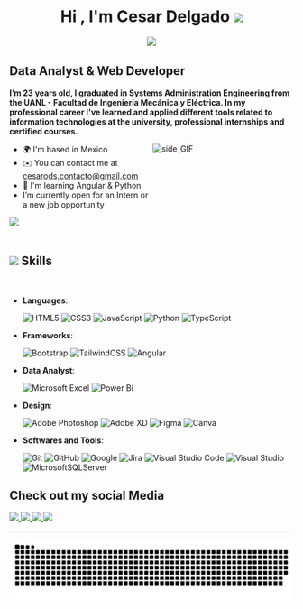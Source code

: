 <h1 align="center"><b>Hi , I'm Cesar Delgado </b><img src="https://media.giphy.com/media/hvRJCLFzcasrR4ia7z/giphy.gif" width="35"></h1>

<p align="center">
  <a href="https://github.com/DenverCoder1/readme-typing-svg"><img src="https://readme-typing-svg.herokuapp.com?font=Time+New+Roman&color=cyan&size=25&center=true&vCenter=true&width=600&height=100&lines=Data+Analyst+and+Web+Developer...;++;Engineering+degree...;Mexico,+Mty,+Nuevo+Leon...;Active+Learner/Researcher...,;Love+to+learn+new+stuffs..<3"></a>
</p>


Data Analyst & Web Developer
----------------------------
<p><strong>
   I’m 23 years old, I graduated in Systems Administration Engineering from the UANL - Facultad de Ingeniería Mecánica y Eléctrica. In my professional career
   I've learned and applied different tools related to information technologies at the university, professional internships and certified courses.
</strong></p>

<img align="right" width=250px height=250px alt="side_GIF" src="https://media.giphy.com/media/TEnXkcsHrP4YedChhA/giphy.gif" />

* 🌍  I'm based in Mexico
* ✉️  You can contact me at [cesarods.contacto@gmail.com](mailto:cesarods.contacto@gmail.com)
* 🧠  I'm learning Angular & Python
* I’m currently open for an Intern or a new job opportunity


<!--* 🖥️  See my portfolio at [CesarProfile](http://linktr.ee/zerackods) -->



<img src="https://user-images.githubusercontent.com/73097560/115834477-dbab4500-a447-11eb-908a-139a6edaec5c.gif"><br><br>

## <img src="https://media2.giphy.com/media/QssGEmpkyEOhBCb7e1/giphy.gif?cid=ecf05e47a0n3gi1bfqntqmob8g9aid1oyj2wr3ds3mg700bl&rid=giphy.gif" width ="25"><b> Skills</b>
<br>

<p align="center">

- **Languages**:

    ![HTML5](https://img.shields.io/badge/HTML5%20-%23E34F26.svg?style=for-the-badge&logo=html5&logoColor=white)
    ![CSS3](https://img.shields.io/badge/CSS%20-%231572B6.svg?style=for-the-badge&logo=css3&logoColor=white)
    ![JavaScript](https://img.shields.io/badge/JavaScript%20-%23F7DF1E.svg?style=for-the-badge&logo=javascript&logoColor=black)
    ![Python](https://img.shields.io/badge/Python%20-%2314354C.svg?style=for-the-badge&logo=python&logoColor=white)
    ![TypeScript](https://img.shields.io/badge/typescript-%23007ACC.svg?style=for-the-badge&logo=typescript&logoColor=white)
    
- **Frameworks**:

  ![Bootstrap](https://img.shields.io/badge/bootstrap-%238511FA.svg?style=for-the-badge&logo=bootstrap&logoColor=white)
  ![TailwindCSS](https://img.shields.io/badge/tailwindcss-%2338B2AC.svg?style=for-the-badge&logo=tailwind-css&logoColor=white)
  ![Angular](https://img.shields.io/badge/angular-%23DD0031.svg?style=for-the-badge&logo=angular&logoColor=white)

- **Data Analyst**:

    ![Microsoft Excel](https://img.shields.io/badge/Microsoft_Excel-217346?style=for-the-badge&logo=microsoft-excel&logoColor=white)
    ![Power Bi](https://img.shields.io/badge/power_bi-F2C811?style=for-the-badge&logo=powerbi&logoColor=black)
    
- **Design**:

    ![Adobe Photoshop](https://img.shields.io/badge/adobe%20photoshop-%2331A8FF.svg?style=for-the-badge&logo=adobe%20photoshop&logoColor=white)
    ![Adobe XD](https://img.shields.io/badge/Adobe%20XD-470137?style=for-the-badge&logo=Adobe%20XD&logoColor=#FF61F6)
    ![Figma](https://img.shields.io/badge/figma-%23F24E1E.svg?style=for-the-badge&logo=figma&logoColor=white)
    ![Canva](https://img.shields.io/badge/Canva-%2300C4CC.svg?style=for-the-badge&logo=Canva&logoColor=white)
    
- **Softwares and Tools**:

    ![Git](https://img.shields.io/badge/git-%23F05033.svg?style=for-the-badge&logo=git&logoColor=white)
    ![GitHub](https://img.shields.io/badge/github-%23121011.svg?style=for-the-badge&logo=github&logoColor=white)
    ![Google](https://img.shields.io/badge/google-%234285F4.svg?style=for-the-badge&logo=google&logoColor=white)
    ![Jira](https://img.shields.io/badge/jira-%230A0FFF.svg?style=for-the-badge&logo=jira&logoColor=white)
    ![Visual Studio Code](https://img.shields.io/badge/Visual%20Studio%20Code-0078d7.svg?style=for-the-badge&logo=visual-studio-code&logoColor=white)
    ![Visual Studio](https://img.shields.io/badge/Visual%20Studio-5C2D91.svg?style=for-the-badge&logo=visual-studio&logoColor=white)
    ![MicrosoftSQLServer](https://img.shields.io/badge/Microsoft%20SQL%20Server-CC2927?style=for-the-badge&logo=microsoft%20sql%20server&logoColor=white)


</p>

<h2>Check out my social Media</h2>
  <a href="https://www.linkedin.com/in/cesar-delgado-65185b232/">
    <img src="https://img.shields.io/badge/linkedin-%230077B5.svg?style=for-the-badge&logo=linkedin&logoColor=white"
  </a>
  <a href="https://www.instagram.com/zerackods/">
    <img src="https://img.shields.io/badge/Instagram-%23E4405F.svg?style=for-the-badge&logo=Instagram&logoColor=white"
  </a>
  <a href="https://www.tiktok.com/@zerackods">
    <img src="https://img.shields.io/badge/TikTok-%23000000.svg?style=for-the-badge&logo=TikTok&logoColor=white"
  </a>
  <a href="https://www.twitch.tv/zerackods">
    <img src="https://img.shields.io/badge/Twitch-%239146FF.svg?style=for-the-badge&logo=Twitch&logoColor=white"
  </a>
  
-----

<p align="center">
  <img  src="https://raw.githubusercontent.com/Elanza-48/Elanza-48/main/resources/img/github-contribution-grid-snake.svg"
    alt="example" />
</p>
